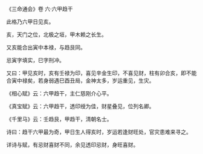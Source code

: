 《三命通会》卷 六·六甲趋干

此格乃六甲日见亥。

亥，天门之位，北极之垣，甲木赖之长生。

又亥能合出寅中本禄，与趋艮同。

忌寅字填实，巳字刑冲。

又曰：甲见亥时，亥有壬禄为印，喜见辛金生印，不喜见财，柱有卯合亥，即不能合寅中禄矣，若身弱遇巳酉丑局，金神太多，岁运重见，生灾。

《相心赋》云：六甲趋干，主仁慈刚介心平。

《真宝赋》云：六甲趋干，透印绶为佳，财星叠见，位列名卿。

《千里马》云：壬趋艮，甲趋干，清朝名士。

诗曰：趋干六甲最为奇，甲日生人得亥时，岁运若逢财旺处，官灾患难来寻之。

详诗与赋，有忌财喜财不同，余见透印忌财，身旺喜财。

